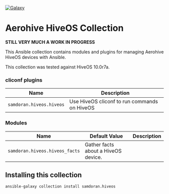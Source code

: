 [![Galaxy](https://img.shields.io/badge/galaxy-samdoran.hiveos-blue)](https://galaxy.ansible.com/samdoran/hiveos)

# Aerohive HiveOS Collection #

**STILL VERY MUCH A WORK IN PROGRESS**

This Ansible collection contains modules and plugins for managing Aerohive HiveOS devices with Ansible.

This collection was tested against HiveOS 10.0r7a.

### cliconf plugins ###

| Name              | Description          |
|-------------------|----------------------|
| `samdoran.hiveos.hiveos` | Use HiveOS cliconf to run commands on HiveOS |


### Modules ###

| Name              | Default Value       | Description          |
|-------------------|---------------------|----------------------|
| `samdoran.hiveos.hiveos_facts` | Gather facts about a HiveOS device. |

## Installing this collection ##

    ansible-galaxy collection install samdoran.hiveos
